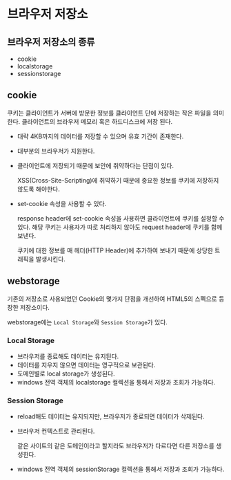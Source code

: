 # 브라우저 저장소

## 브라우저 저장소의 종류

- cookie
- localstorage
- sessionstorage

## cookie

쿠키는 클라이언트가 서버에 방문한 정보를 클라이언트 단에 저장하는 작은 파일을 의미한다. 클라이언트의 브라우저 메모리 혹은 하드디스크에 저장 된다.

- 대략 4KB까지의 데이터를 저장할 수 있으며 유효 기간이 존재한다.

- 대부분의 브라우저가 지원한다.

- 클라이언트에 저장되기 때문에 보안에 취약하다는 단점이 있다.
  
  XSS(Cross-Site-Scripting)에 취약하기 때문에 중요한 정보를 쿠키에 저장하지 않도록 해야한다.

- set-cookie 속성을 사용할 수 있다.
  
  response header에 set-cookie 속성을 사용하면 클라이언트에 쿠키를 설정할 수 있다. 해당 쿠키는 사용자가 따로 처리하지 않아도 request header에 쿠키를 함께 보낸다.

  쿠키에 대한 정보를 매 헤더(HTTP Header)에 추가하여 보내기 때문에 상당한 트래픽을 발생시킨다.

## webstorage

기존의 저장소로 사용되었던 Cookie의 몇가지 단점을 개선하여 HTML5의 스펙으로 등장한 저장소이다.

webstorage에는 `Local Storage`와 `Session Storage`가 있다.

### Local Storage

- 브라우저를 종료해도 데이터는 유지된다.
- 데이터를 지우지 않으면 데이터는 영구적으로 보관된다.
- 도메인별로 local storage가 생성된다.
- windows 전역 객체의 localstorage 컬렉션을 통해서 저장과 조회가 가능하다.

### Session Storage

- reload해도 데이터는 유지되지만, 브라우저가 종료되면 데이터가 삭제된다.

- 브라우저 컨텍스트로 관리된다.
  
  같은 사이트의 같은 도메인이라고 할지라도 브라우저가 다르다면 다른 저장소를 생성한다.

- windows 전역 객체의 sessionStorage 컬렉션을 통해서 저장과 조회가 가능하다.